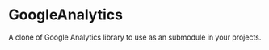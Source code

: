 GoogleAnalytics
===============

A clone of Google Analytics library to use as an submodule in your projects.